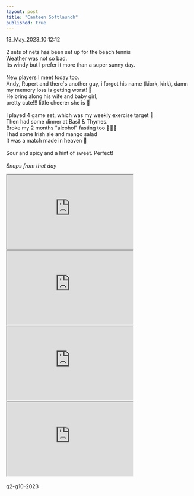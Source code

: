 ```yaml
---
layout: post
title: "Canteen Softlaunch"
published: true
---
```

13_May_2023_10:12:12 
<br>
<br>
2 sets of nets has been set up for the beach tennis
<br>
Weather was not so bad. 
<br>
Its windy but I prefer it more than a super sunny day.
<br>
<br>
New players I meet today too.
<br>
Andy, Rupert and there`s another guy, i forgot his name (kiork, kirk), damn my memory loss is getting worst! 😬
<br>
He bring along his wife and baby girl,
<br>
pretty cute!!! little cheerer she is 👏
<br>
<br>
I played 4 game set, which was my weekly exercise target 💪
<br>
Then had some dinner at Basil & Thymes.
<br>
Broke my 2 months "alcohol" fasting too 🤦🏻‍♀️
<br>
I had some Irish ale and mango salad
<br>
It was a match made in heaven 🤤
<br>
<br>
Sour and spicy and a hint of sweet. Perfect!
<br>
<br>
*Snaps from that day*
<iframe src="https://drive.google.com/file/d/1IJqXeqG7M0yc7mfTcxCx2nVxcw1-99l9/preview" width="340" height="200" allow="autoplay"></iframe>
<iframe src="https://drive.google.com/file/d/1EbbZE4_I99flMC_x463Wjv_BA3Lg2XzZ/preview" width="340" height="200" allow="autoplay"></iframe>
<iframe src="https://drive.google.com/file/d/1cHOXnuUiMPnDafIfz5B3ZPMRS5k6EdHu/preview" width="340" height="200" allow="autoplay"></iframe>
<iframe src="https://drive.google.com/file/d/1Fe_WM6yw7Y5UXm0u9YWe_py-nzjuwSJq/preview" width="340" height="200" allow="autoplay"></iframe>
<br>
<br>
q2-g10-2023
